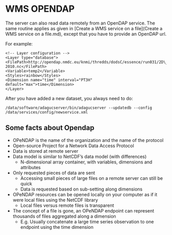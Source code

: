 WMS OPENDAP
===========

The server can also read data remotely from an OpenDAP service. The same
routine applies as given in [Create a WMS service on a file](Create a WMS service on a file.md),
except that you have to provide an OpenDAP url.

For example:
```
<!-- Layer configuration -->
<Layer type="database">
<FilePath>http://opendap.nmdc.eu/knmi/thredds/dodsC/essence/run031/2D\_3hrly/temp2\_031\_2006-2010.nc</FilePath>
<Variable>temp2</Variable>
<Styles>rainbow</Styles>
<Dimension name="time" interval="PT3H"
default="max">time</Dimension>
</Layer>
```

After you have added a new dataset, you always need to do:
```
/data/software/adagucserver/bin/adagucserver --updatedb --config
/data/services/config/newservice.xml
```

Some facts about Opendap
------------------------

-   OPeNDAP is the name of the organization and the name of the protocol
-   Open-source Project for a Network Data Access Protocol
-   Data is stored at remote server
-   Data model is similar to NetCDF’s data model (with differences)
    -   N-dimensional array container, with variables, dimensions and
        attributes
-   Only requested pieces of data are sent
    -   Accessing small pieces of large files on a remote server can
        still be quick
    -   Data is requested based on sub-setting along dimensions
-   OPeNDAP resources can be opened locally on your computer as if it
    were local files using the NetCDF library
    -   Local files versus remote files is transparent
-   The concept of a file is gone, an OPeNDAP endpoint can represent
    thousands of files aggregated along a dimension
    -   E.g. Usually concatenate a large time series observation to one
        endpoint using the time dimension

